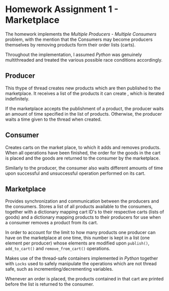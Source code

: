 # Homework Assignment 1 - Marketplace
The homework implements the _Multiple Producers - Multiple Consumers_ problem,
with the mention that the Consumers may become producers themselves by removing
products form their order lists (carts).

Throughout the implementation, I assumed _Python_ was genuinely multithreaded and
treated the various possible race conditions accordingly.

## Producer
This thype of thread creates new products which are then published to the
marketplace. It receives a list of the products it can create , which is iterated
indefinitely.

If the marketplace accepts the publishment of a product, the producer waits an
amount of time specified in the list of products. Otherwise, the producer waits
a time given to the thread when created.

## Consumer
Creates carts on the market place, to which it adds and removes products. When
all operations have been finished, the order for the goods in the cart is placed
and the goods are returned to the consumer by the marketplace.

Similarly to the producer, the consumer also waits different amounts of time upon
successful and unsuccessful operation performed on its  cart.

## Marketplace
Provides synchronization and communication between the producers and the
consumers. Stores a list of all products available to the consumers, together
with a dictionary mapping cart ID's to their respective carts (lists of goods)
and a dictionary mapping products to their producers for use when a consumer
removes a product from its cart.

In order to account for the limit to how many products one producer can have
on the marketplace at one time, this number is kept in a list (one element per
producer) whose elements are modified upon `publish()`, `add_to_cart()` and
`remove_from_cart()` operations.

Makes use of the thread-safe containers implemented in _Python_ together with
`Locks` used to safely manipulate the operations which are not thread safe, such
as incrementing/decrementing variables.

Whenever an order is placed, the products contained in that cart are printed
before the list is returned to the consumer.
